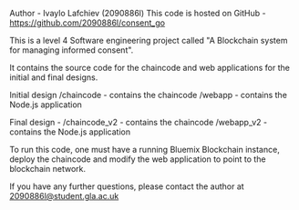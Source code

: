 Author - Ivaylo Lafchiev (2090886l)
This code is hosted on GitHub - https://github.com/2090886l/consent_go

This is a level 4 Software engineering project called "A Blockchain system for managing informed consent".

It contains the source code for the chaincode and web applications for the initial and final designs.

Initial design
/chaincode - contains the chaincode 
/webapp - contains the Node.js application

Final design - 
/chaincode_v2 - contains the chaincode 
/webapp_v2 - contains the Node.js application

To run this code, one must have a running Bluemix Blockchain instance, deploy the chaincode and modify the web application
to point to the blockchain network.

If you have any further questions, please contact the author at 2090886l@student.gla.ac.uk
